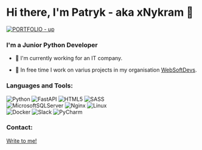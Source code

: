 # Hi there, I'm Patryk - aka xNykram 👋

[![PORTFOLIO - up](https://img.shields.io/badge/PORTFOLIO-up-2ea44f?style=for-the-badge)](https://xnykram.github.io/)

### I'm a Junior Python Developer

- 🔭 I'm currently working for an IT company.

- 🌱 In free time I work on varius projects in my organisation [WebSoftDevs][organization].

### Languages and Tools:

![Python](https://img.shields.io/badge/python-3670A0?style=for-the-badge&logo=python&logoColor=ffdd54)
![FastAPI](https://img.shields.io/badge/FastAPI-005571?style=for-the-badge&logo=fastapi)
![HTML5](https://img.shields.io/badge/html5-%23E34F26.svg?style=for-the-badge&logo=html5&logoColor=white)
![SASS](https://img.shields.io/badge/SASS-hotpink.svg?style=for-the-badge&logo=SASS&logoColor=white)
<br>
![MicrosoftSQLServer](https://img.shields.io/badge/Microsoft%20SQL%20Sever-CC2927?style=for-the-badge&logo=microsoft%20sql%20server&logoColor=white)
![Nginx](https://img.shields.io/badge/nginx-%23009639.svg?style=for-the-badge&logo=nginx&logoColor=white)
![Linux](https://img.shields.io/badge/Linux-FCC624?style=for-the-badge&logo=linux&logoColor=black)
<br>
![Docker](https://img.shields.io/badge/docker-%230db7ed.svg?style=for-the-badge&logo=docker&logoColor=white)
![Slack](https://img.shields.io/badge/Slack-4A154B?style=for-the-badge&logo=slack&logoColor=white)
![PyCharm](https://img.shields.io/badge/pycharm-143?style=for-the-badge&logo=pycharm&logoColor=black&color=green&labelColor=green)
### Contact:

[Write to me!](mailto:patrykladocha76@gmail.com)

[organization]: https://github.com/WebSoftDevs

